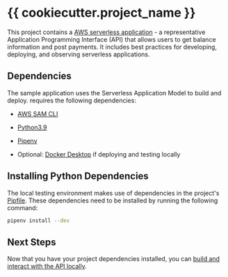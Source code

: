 # {{ cookiecutter.project_name }}

This project contains a [AWS serverless application](https://aws.amazon.com/serverless) - a representative Application Programming Interface (API) that allows users to get balance information and post payments. It includes best practices for developing, deploying, and observing serverless applications.

## Dependencies

The sample application uses the Serverless Application Model to build and deploy. requires the following dependencies:

* [AWS SAM CLI](https://docs.aws.amazon.com/serverless-application-model/latest/developerguide/install-sam-cli.html)

* [Python3.9](https://www.python.org/downloads/release/python-390/)

* [Pipenv](https://pipenv.pypa.io/en/latest/)

* Optional: [Docker Desktop](https://www.docker.com/products/docker-desktop/) if deploying and testing locally

## Installing Python Dependencies

The local testing environment makes use of dependencies in the project's [Pipfile](./Pipfile). These dependencies need to be installed by running the following command:

```bash
pipenv install --dev
```

## Next Steps

Now that you have your project dependencies installed, you can [build and interact with the API locally](./README-INTERACTING-LOCALLY.md).
